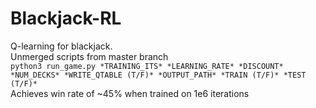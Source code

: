 # Blackjack-RL
 Q-learning for blackjack.  
Unmerged scripts from master branch  
`python3 run_game.py *TRAINING_ITS* *LEARNING_RATE* *DISCOUNT* *NUM_DECKS* *WRITE_QTABLE (T/F)* *OUTPUT_PATH* *TRAIN (T/F)* *TEST (T/F)*`   
Achieves win rate of ~45% when trained on 1e6 iterations
